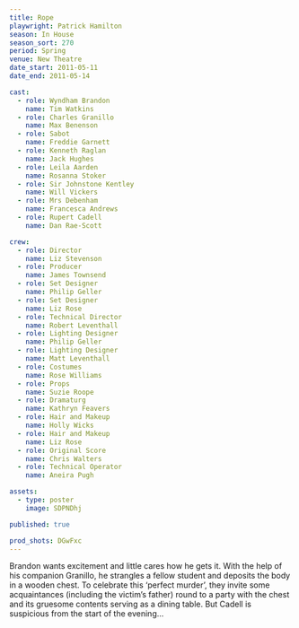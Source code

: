 ```yaml
---
title: Rope
playwright: Patrick Hamilton
season: In House
season_sort: 270
period: Spring
venue: New Theatre
date_start: 2011-05-11
date_end: 2011-05-14

cast:
  - role: Wyndham Brandon
    name: Tim Watkins
  - role: Charles Granillo
    name: Max Benenson
  - role: Sabot
    name: Freddie Garnett
  - role: Kenneth Raglan
    name: Jack Hughes
  - role: Leila Aarden
    name: Rosanna Stoker
  - role: Sir Johnstone Kentley
    name: Will Vickers
  - role: Mrs Debenham
    name: Francesca Andrews
  - role: Rupert Cadell
    name: Dan Rae-Scott

crew:
  - role: Director
    name: Liz Stevenson
  - role: Producer
    name: James Townsend
  - role: Set Designer
    name: Philip Geller
  - role: Set Designer
    name: Liz Rose
  - role: Technical Director
    name: Robert Leventhall
  - role: Lighting Designer
    name: Philip Geller
  - role: Lighting Designer
    name: Matt Leventhall
  - role: Costumes
    name: Rose Williams
  - role: Props
    name: Suzie Roope
  - role: Dramaturg
    name: Kathryn Feavers
  - role: Hair and Makeup
    name: Holly Wicks
  - role: Hair and Makeup
    name: Liz Rose
  - role: Original Score
    name: Chris Walters
  - role: Technical Operator
    name: Aneira Pugh

assets:
  - type: poster
    image: SDPNDhj

published: true

prod_shots: DGwFxc
---
```


Brandon wants excitement and little cares how he gets it. With the help of his companion Granillo, he strangles a fellow student and deposits the body in a wooden chest. To celebrate this ‘perfect murder’, they invite some acquaintances (including the victim’s father) round to a party with the chest and its gruesome contents serving as a dining table. But Cadell is suspicious from the start of the evening...
